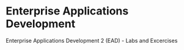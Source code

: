 # Enterprise Applications Development

Enterprise Applications Development 2 (EAD) - Labs and Excercises
